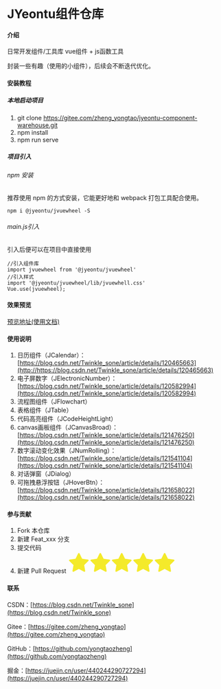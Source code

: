 # JYeontu组件仓库

#### 介绍
日常开发组件/工具库
vue组件 + js函数工具

封装一些有趣（使用的小组件），后续会不断迭代优化。

#### 安装教程

##### 本地启动项目

1.  git clone https://gitee.com/zheng_yongtao/jyeontu-component-warehouse.git
2.  npm install
3.  npm run serve

##### 项目引入

###### npm 安装

推荐使用 npm 的方式安装，它能更好地和 webpack 打包工具配合使用。

```shell
npm i @jyeontu/jvuewheel -S
```

###### main.js引入

引入后便可以在项目中直接使用

```shell
//引入组件库
import jvuewheel from '@jyeontu/jvuewheel'
//引入样式
import '@jyeontu/jvuewheel/lib/jvuewhell.css'
Vue.use(jvuewheel);
```

#### 效果预览
[预览地址(使用文档)](http://120.79.163.94/JYeontuComponents/#/homePage)

#### 使用说明

1.  日历组件（JCalendar）：[https://blog.csdn.net/Twinkle_sone/article/details/120465663](http://https://blog.csdn.net/Twinkle_sone/article/details/120465663)
2.  电子屏数字（JElectronicNumber）：[https://blog.csdn.net/Twinkle_sone/article/details/120582994](https://blog.csdn.net/Twinkle_sone/article/details/120582994)
3.  流程图组件（JFlowchart）
4.  表格组件（JTable）
5.  代码高亮组件（JCodeHeightLight）
6.  canvas画板组件（JCanvasBroad）：[https://blog.csdn.net/Twinkle_sone/article/details/121476250](https://blog.csdn.net/Twinkle_sone/article/details/121476250)
7.  数字滚动变化效果（JNumRolling）：[https://blog.csdn.net/Twinkle_sone/article/details/121541104](https://blog.csdn.net/Twinkle_sone/article/details/121541104)
8.  对话弹窗（JDialog）
9.  可拖拽悬浮按钮（JHoverBtn）：[https://blog.csdn.net/Twinkle_sone/article/details/121658022](https://blog.csdn.net/Twinkle_sone/article/details/121658022)

#### 参与贡献

1.  Fork 本仓库
2.  新建 Feat_xxx 分支
3.  提交代码
4.  新建 Pull Request
<svg t="1639042425573" class="icon" viewBox="0 0 1024 1024" version="1.1" xmlns="http://www.w3.org/2000/svg" p-id="2483" width="50" height="50"><path d="M979.056392 403.793556c-4.146437-12.753465-15.173584-22.048155-28.446889-23.977088l-281.238312-40.859593L543.598672 84.157725c-5.936199-12.022825-18.186198-19.634176-31.596625-19.634176s-25.660426 7.612375-31.598672 19.634176L354.627786 338.956875 73.389474 379.816468c-13.274328 1.928932-24.297382 11.222599-28.445866 23.977088-4.14439 12.757558-0.688685 26.754341 8.91709 36.117592l203.505927 198.330044-48.042179 280.050254c-2.266623 13.218046 3.166109 26.575262 14.015202 34.45472 10.853186 7.881504 25.237801 8.922207 37.109176 2.683109l251.5522-132.222417 251.547083 132.222417c5.155417 2.711761 10.785647 4.046153 16.393365 4.046153 7.306406 0 14.576997-2.266623 20.716834-6.729262 10.849092-7.879458 16.283872-21.236674 14.015202-34.45472l-48.038086-280.050254 203.505927-198.330044C979.747123 430.550966 983.198735 416.551114 979.056392 403.793556z" fill="#f4ea2a" p-id="2484"></path></svg><svg t="1639042425573" class="icon" viewBox="0 0 1024 1024" version="1.1" xmlns="http://www.w3.org/2000/svg" p-id="2483" width="50" height="50"><path d="M979.056392 403.793556c-4.146437-12.753465-15.173584-22.048155-28.446889-23.977088l-281.238312-40.859593L543.598672 84.157725c-5.936199-12.022825-18.186198-19.634176-31.596625-19.634176s-25.660426 7.612375-31.598672 19.634176L354.627786 338.956875 73.389474 379.816468c-13.274328 1.928932-24.297382 11.222599-28.445866 23.977088-4.14439 12.757558-0.688685 26.754341 8.91709 36.117592l203.505927 198.330044-48.042179 280.050254c-2.266623 13.218046 3.166109 26.575262 14.015202 34.45472 10.853186 7.881504 25.237801 8.922207 37.109176 2.683109l251.5522-132.222417 251.547083 132.222417c5.155417 2.711761 10.785647 4.046153 16.393365 4.046153 7.306406 0 14.576997-2.266623 20.716834-6.729262 10.849092-7.879458 16.283872-21.236674 14.015202-34.45472l-48.038086-280.050254 203.505927-198.330044C979.747123 430.550966 983.198735 416.551114 979.056392 403.793556z" fill="#f4ea2a" p-id="2484"></path></svg><svg t="1639042425573" class="icon" viewBox="0 0 1024 1024" version="1.1" xmlns="http://www.w3.org/2000/svg" p-id="2483" width="50" height="50"><path d="M979.056392 403.793556c-4.146437-12.753465-15.173584-22.048155-28.446889-23.977088l-281.238312-40.859593L543.598672 84.157725c-5.936199-12.022825-18.186198-19.634176-31.596625-19.634176s-25.660426 7.612375-31.598672 19.634176L354.627786 338.956875 73.389474 379.816468c-13.274328 1.928932-24.297382 11.222599-28.445866 23.977088-4.14439 12.757558-0.688685 26.754341 8.91709 36.117592l203.505927 198.330044-48.042179 280.050254c-2.266623 13.218046 3.166109 26.575262 14.015202 34.45472 10.853186 7.881504 25.237801 8.922207 37.109176 2.683109l251.5522-132.222417 251.547083 132.222417c5.155417 2.711761 10.785647 4.046153 16.393365 4.046153 7.306406 0 14.576997-2.266623 20.716834-6.729262 10.849092-7.879458 16.283872-21.236674 14.015202-34.45472l-48.038086-280.050254 203.505927-198.330044C979.747123 430.550966 983.198735 416.551114 979.056392 403.793556z" fill="#f4ea2a" p-id="2484"></path></svg><svg t="1639042425573" class="icon" viewBox="0 0 1024 1024" version="1.1" xmlns="http://www.w3.org/2000/svg" p-id="2483" width="50" height="50"><path d="M979.056392 403.793556c-4.146437-12.753465-15.173584-22.048155-28.446889-23.977088l-281.238312-40.859593L543.598672 84.157725c-5.936199-12.022825-18.186198-19.634176-31.596625-19.634176s-25.660426 7.612375-31.598672 19.634176L354.627786 338.956875 73.389474 379.816468c-13.274328 1.928932-24.297382 11.222599-28.445866 23.977088-4.14439 12.757558-0.688685 26.754341 8.91709 36.117592l203.505927 198.330044-48.042179 280.050254c-2.266623 13.218046 3.166109 26.575262 14.015202 34.45472 10.853186 7.881504 25.237801 8.922207 37.109176 2.683109l251.5522-132.222417 251.547083 132.222417c5.155417 2.711761 10.785647 4.046153 16.393365 4.046153 7.306406 0 14.576997-2.266623 20.716834-6.729262 10.849092-7.879458 16.283872-21.236674 14.015202-34.45472l-48.038086-280.050254 203.505927-198.330044C979.747123 430.550966 983.198735 416.551114 979.056392 403.793556z" fill="#f4ea2a" p-id="2484"></path></svg><svg t="1639042425573" class="icon" viewBox="0 0 1024 1024" version="1.1" xmlns="http://www.w3.org/2000/svg" p-id="2483" width="50" height="50"><path d="M979.056392 403.793556c-4.146437-12.753465-15.173584-22.048155-28.446889-23.977088l-281.238312-40.859593L543.598672 84.157725c-5.936199-12.022825-18.186198-19.634176-31.596625-19.634176s-25.660426 7.612375-31.598672 19.634176L354.627786 338.956875 73.389474 379.816468c-13.274328 1.928932-24.297382 11.222599-28.445866 23.977088-4.14439 12.757558-0.688685 26.754341 8.91709 36.117592l203.505927 198.330044-48.042179 280.050254c-2.266623 13.218046 3.166109 26.575262 14.015202 34.45472 10.853186 7.881504 25.237801 8.922207 37.109176 2.683109l251.5522-132.222417 251.547083 132.222417c5.155417 2.711761 10.785647 4.046153 16.393365 4.046153 7.306406 0 14.576997-2.266623 20.716834-6.729262 10.849092-7.879458 16.283872-21.236674 14.015202-34.45472l-48.038086-280.050254 203.505927-198.330044C979.747123 430.550966 983.198735 416.551114 979.056392 403.793556z" fill="#f4ea2a" p-id="2484"></path></svg>

#### 联系

CSDN：[https://blog.csdn.net/Twinkle_sone](https://blog.csdn.net/Twinkle_sone)

Gitee：[https://gitee.com/zheng_yongtao](https://gitee.com/zheng_yongtao)

GitHub：[https://github.com/yongtaozheng](https://github.com/yongtaozheng)

掘金：[https://juejin.cn/user/440244290727294](https://juejin.cn/user/440244290727294)

